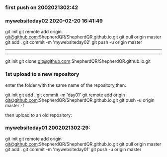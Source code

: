 <!--
 * @Author: Shepherd Qirong
 * @Date: 2020-02-13 02:43:04
 * @Github: https://github.com/ShepherdQR
 * @LastEditors: Shepherd Qirong
 * @LastEditTime: 2020-02-20 16:43:26
 * @Copyright (c) 2019--20xx Shepherd Qirong. All rights reserved.
 -->


### first push on 2002021302:42







### mywebsiteday02 2020-02-20 16:41:49
git init
git remote add origin git@github.com:ShepherdQR/ShepherdQR.github.io.git
git pull origin master
git add .
git commit -m 'mywebsiteday02'
git push -u origin master

----------------------------
----------------------------
git init
git clone git@github.com:ShepherdQR/ShepherdQR.github.io.git
### 1st upload to a new repository
enter the folder with the same name of the repository,then:

git init
git add .
git commit -m 'day01'
git remote add origin git@github.com:ShepherdQR/ShepherdQR.github.io.git
git push -u origin master -f

then upload to an old repository:

### mywebsiteday01 2002021302:29:
git init
git remote add origin git@github.com:ShepherdQR/ShepherdQR.github.io.git
git pull origin master
git add .
git commit -m 'mywebsiteday01'
git push -u origin master
